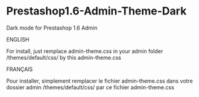 # Prestashop1.6-Admin-Theme-Dark
Dark mode for Prestashop 1.6 Admin

ENGLISH

For install, just remplace admin-theme.css in your admin folder /themes/default/css/ by this admin-theme.css

FRANÇAIS

Pour installer, simplement remplacer le fichier admin-theme.css dans votre dossier admin /themes/default/css/ par ce fichier admin-theme.css
